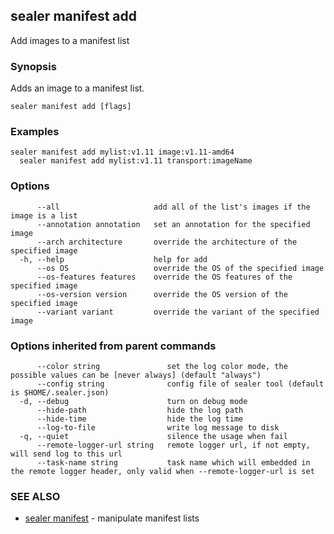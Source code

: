 ## sealer manifest add

Add images to a manifest list

### Synopsis


  Adds an image to a manifest list.

```
sealer manifest add [flags]
```

### Examples

```
sealer manifest add mylist:v1.11 image:v1.11-amd64
  sealer manifest add mylist:v1.11 transport:imageName
```

### Options

```
      --all                     add all of the list's images if the image is a list
      --annotation annotation   set an annotation for the specified image
      --arch architecture       override the architecture of the specified image
  -h, --help                    help for add
      --os OS                   override the OS of the specified image
      --os-features features    override the OS features of the specified image
      --os-version version      override the OS version of the specified image
      --variant variant         override the variant of the specified image
```

### Options inherited from parent commands

```
      --color string               set the log color mode, the possible values can be [never always] (default "always")
      --config string              config file of sealer tool (default is $HOME/.sealer.json)
  -d, --debug                      turn on debug mode
      --hide-path                  hide the log path
      --hide-time                  hide the log time
      --log-to-file                write log message to disk
  -q, --quiet                      silence the usage when fail
      --remote-logger-url string   remote logger url, if not empty, will send log to this url
      --task-name string           task name which will embedded in the remote logger header, only valid when --remote-logger-url is set
```

### SEE ALSO

* [sealer manifest](sealer_manifest.md)	 - manipulate manifest lists

